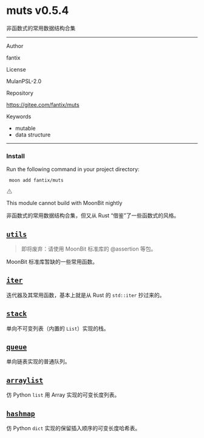 
<div id="mod-info">
    <h1 id="mod-title"> muts <span id="mod-version">v0.5.4</span></h1>
    非函数式的常用数据结构合集
    <hr/>
    <div id="mod-meta-data">
        <div>
            <p>Author</p>
            <p>fantix</p>
        </div>
        <div>
            <p>License</p>
            <p>MulanPSL-2.0</p>
        </div>
        <div>
            <p>Repository</p>
            <p><a href="https://gitee.com/fantix/muts">https://gitee.com/fantix/muts</a></p>
        </div>
        <div>
            <p>Keywords</p>
            <ul id="mod-keywords">
                <li>mutable</li>
                <li>data structure</li>
            </ul>
        </div>
    </div>
    <hr/>
    <div id="mod-install-info">
        <h3>Install</h3>
        <p>Run the following command in your project directory: </p>
        <pre><code> moon add fantix/muts </code></pre>
    <div id="build-error"> 
      <svg t="1727332159497" class="icon" viewBox="0 0 1024 1024" version="1.1" xmlns="http://www.w3.org/2000/svg" p-id="5301" width="16" height="16"><path d="M545.718857 130.608762c11.337143 6.265905 20.699429 15.555048 26.989714 26.819048l345.014858 617.667047a68.87619 68.87619 0 0 1-26.989715 93.915429c-10.313143 5.705143-21.942857 8.704-33.718857 8.704H166.985143A69.266286 69.266286 0 0 1 97.52381 808.643048c0-11.751619 2.998857-23.28381 8.752761-33.548191l344.990477-617.642667a69.656381 69.656381 0 0 1 94.451809-26.819047zM512 191.000381L166.985143 808.643048H856.990476L512 191.000381zM546.718476 670.47619v69.071239h-69.461333V670.47619h69.485714z m0-298.374095v252.318476h-69.461333V372.102095h69.485714z" p-id="5302" fill="#707070"></path></svg>
      <div>
        <p id="build-error-title">This module cannot build with MoonBit nightly</p>
      </div>
    </div>
    </div>
</div>



非函数式的常用数据结构合集，但又从 Rust “借鉴”了一些函数式的风格。

## [`utils`](https://mooncakes.io/docs/#/fantix/muts/utils/members)

> 即将废弃：请使用 MoonBit 标准库的 @assertion 等包。

MoonBit 标准库暂缺的一些常用函数。

## [`iter`](https://mooncakes.io/docs/#/fantix/muts/iter/members)

迭代器及其常用函数，基本上就是从 Rust 的 `std::iter` 抄过来的。

## [`stack`](https://mooncakes.io/docs/#/fantix/muts/stack/members)

单向不可变列表（内置的 `List`）实现的栈。

## [`queue`](https://mooncakes.io/docs/#/fantix/muts/queue/members)

单向链表实现的普通队列。

## [`arraylist`](https://mooncakes.io/docs/#/fantix/muts/arraylist/members)

仿 Python `list` 用 Array 实现的可变长度列表。

## [`hashmap`](https://mooncakes.io/docs/#/fantix/muts/hashmap/members)

仿 Python `dict` 实现的保留插入顺序的可变长度哈希表。
